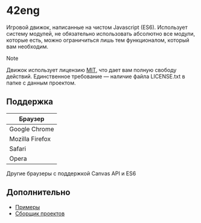 # 42eng
Игровой движок, написанные на чистом Javascript (ES6). Использует систему модулей, не обязательно использовать абсолютно все модули, которые есть, можно ограничиться лишь тем функционалом, который вам необходим.

> [!NOTE]
> Движок использует лицензию [MIT](./LICENSE.txt), что дает вам полную свободу действий. Единственное требование — наличие файла LICENSE.txt в папке с данным проектом.

## Поддержка
| Браузер |
| --- |
| Google Chrome |
| Mozilla Firefox |
| Safari |
| Opera |

Другие браузеры с поддержкой Canvas API и ES6

## Дополнительно
* [Примеры](./examples)
* [Сборщик проектов](https://github.com/wmgcat/builder)
